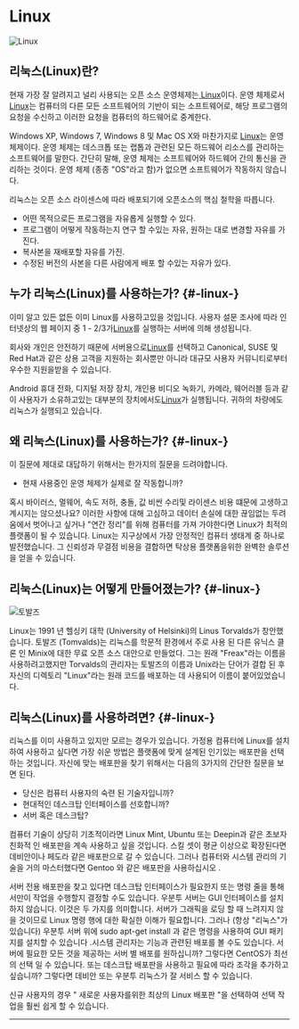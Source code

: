 # Linux

![Linux](http://cfile8.uf.tistory.com/image/25040341580497B733A368)

## 리눅스\(Linux\)란?

현재 가장 잘 알려지고 널리 사용되는 오픈 소스 운영체제는[ Linux](https://www.linux.org/)이다. 운영 체제로서 [Linux](https://www.linux.org/)는 컴퓨터의 다른 모든 소프트웨어의 기반이 되는 소프트웨어로, 해당 프로그램의 요청을 수신하고 이러한 요청을 컴퓨터의 하드웨어로 중계한다.

Windows XP, Windows 7, Windows 8 및 Mac OS X와 ​​마찬가지로 [Linux](https://www.linux.org/)는 운영 체제이다. 운영 체제는 데스크톱 또는 랩톱과 관련된 모든 하드웨어 리소스를 관리하는 소프트웨어를 말한다. 간단히 말해, 운영 체제는 소프트웨어와 하드웨어 간의 통신을 관리하는 것이다. 운영 체제 \(종종 "OS"라고 함\)가 없으면 소프트웨어가 작동하지 않습니다.

리눅스는 오픈 소스 라이센스에 따라 배포되기에 오픈소스의 핵심 철학을 따릅니다.

* 어떤 목적으로든 프로그램을 자유롭게 실행할 수 있다.
* 프로그램이 어떻게 작동하는지 연구 할 수있는 자유, 원하는 대로 변경할 자유를 가진다.
* 복사본을 재배포할 자유를 가진.
* 수정된 버전의 사본을 다른 사람에게 배포 할 수있는 자유가 있다.

## 누가 리눅스\(Linux\)를 사용하는가? {#-linux-}

이미 알고 있든 없든 이미 Linux를 사용하고있을 것입니다. 사용자 설문 조사에 따라 인터넷상의 웹 페이지 중 1 - 2/3가[Linux](https://www.linux.org/)를 실행하는 서버에 의해 생성됩니다.

회사와 개인은 안전하기 때문에 서버용으로[Linux](https://www.linux.org/)를 선택하고 Canonical, SUSE 및 Red Hat과 같은 상용 고객을 지원하는 회사뿐만 아니라 대규모 사용자 커뮤니티로부터 우수한 지원을받을 수 있습니다.

Android 휴대 전화, 디지털 저장 장치, 개인용 비디오 녹화기, 카메라, 웨어러블 등과 같이 사용자가 소유하고있는 대부분의 장치에서도[Linux](https://www.linux.org/)가 실행됩니다. 귀하의 차량에도 리눅스가 실행되고 있습니다.

## 왜 리눅스\(Linux\)를 사용하는가? {#-linux-}

이 질문에 제대로 대답하기 위해서는 한가지의 질문을 드려야합니다.

* 현재 사용중인 운영 체제가 실제로 잘 작동합니까?

혹시 바이러스, 멀웨어, 속도 저하, 충돌, 값 비싼 수리및 라이센스 비용 떄문에 고생하고 계시지는 않으셨나요? 이러한 사항에 대해 고심하고 데이터 손실에 대한 끊임없는 두려움에서 벗어나고 싶거나 "연간 정리"를 위해 컴퓨터를 가져 가야한다면 Linux가 최적의 플랫폼이 될 수 있습니다. Linux는 지구상에서 가장 안정적인 컴퓨터 생태계 중 하나로 발전했습니다. 그 신뢰성과 무결점 비용을 결합하면 탁상용 플랫폼을위한 완벽한 솔루션을 얻을 수 있습니다.

## 리눅스\(Linux\)는 어떻게 만들어졌는가? {#-linux-}

![](http://cfile3.uf.tistory.com/image/2158293455F670971705DD "토발즈")

Linux는 1991 년 헬싱키 대학 \(University of Helsinki\)의 Linus Torvalds가 창안했습니다. 토발즈 \(Tomvalds\)는 리눅스를 학문적 환경에서 주로 사용 된 다른 유닉스 클론 인 Minix에 대한 무료 오픈 소스 대안으로 만들었다. 그는 원래 "Freax"라는 이름을 사용하려고했지만 Torvalds의 관리자는 토발즈의 이름과 Unix라는 단어가 결합 된 후 자신의 디렉토리 "Linux"라는 원래 코드를 배포하는 데 사용되어 이름이 붙어있었습니다.

## 리눅스\(Linux\)를 사용하려면? {#-linux-}

리눅스를 이미 사용하고 있지만 모르는 경우가 있습니다. 가정용 컴퓨터에 Linux를 설치하여 사용하고 싶다면 가장 쉬운 방법은 플랫폼에 맞게 설계된 인기있는 배포판을 선택하는 것입니다. 자신에 맞는 배포판을 찾기 위해서는 다음의 3가지의 간단한 질문을 보면 된다.

* 당신은 컴퓨터 사용자의 숙련 된 기술자입니까?
* 현대적인 데스크탑 인터페이스를 선호합니까?
* 서버 혹은 데스크탑?

컴퓨터 기술이 상당히 기초적이라면 Linux Mint, Ubuntu 또는 Deepin과 같은 초보자 친화적 인 배포판을 계속 사용하고 싶을 것입니다. 스킬 셋이 평균 이상으로 확장된다면 데비안이나 페도라 같은 배포판으로 갈 수 있습니다. 그러나 컴퓨터와 시스템 관리의 기술을 거의 마스터했다면 Gentoo 와 같은 배포판을 사용하십시오 .

서버 전용 배포판을 찾고 있다면 데스크탑 인터페이스가 필요한지 또는 명령 줄을 통해서만이 작업을 수행할지 결정할 수도 있습니다. 우분투 서버는 GUI 인터페이스를 설치하지 않습니다. 이것은 두 가지를 의미합니다. 서버가 그래픽을 로딩 할 때 느려지지 않을 것이므로 Linux 명령 행에 대한 확실한 이해가 필요합니다. 그러나 \(항상 "리눅스"가 있습니다\) 우분투 서버 위에 sudo apt-get install 과 같은 명령을 사용하여 GUI 패키지를 설치할 수 있습니다 .시스템 관리자는 기능과 관련된 배포를 볼 수도 있습니다. 서버에 필요한 모든 것을 제공하는 서버 별 배포를 원하십니까? 그렇다면 CentOS가 최선의 선택 일 수 있습니다. 또는 데스크탑 배포판을 사용하고 필요에 따라 조각을 추가하고 싶습니까? 그렇다면 데비안 또는 우분투 리눅스가 잘 서비스 할 수 있습니다.

신규 사용자의 경우 " 새로운 사용자를위한 최상의 Linux 배포판 "을 선택하여 선택 작업을 훨씬 쉽게 할 수 있습니다.

---



